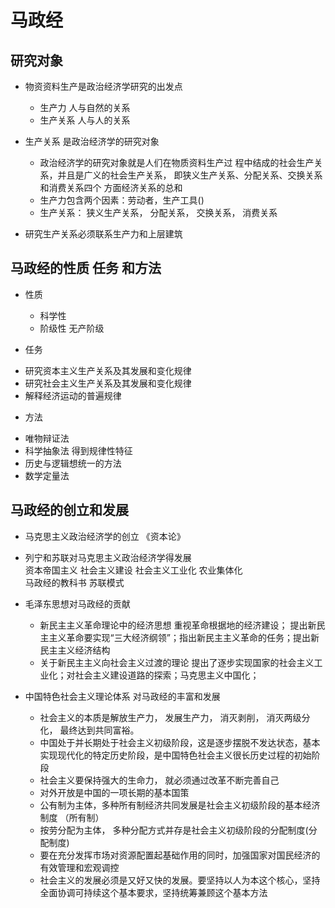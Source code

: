 # 马政经
## 研究对象 
* 物资资料生产是政治经济学研究的出发点
   - 生产力 人与自然的关系
   - 生产关系  人与人的关系

* 生产关系 是政治经济学的研究对象
   - 政治经济学的研究对象就是人们在物质资料生产过
程中结成的社会生产关系，并且是广义的社会生产关系，
即狭义生产关系、分配关系、交换关系和消费关系四个
方面经济关系的总和
   - 生产力包含两个因素：劳动者，生产工具()
   - 生产关系： 狭义生产关系， 分配关系， 交换关系， 消费关系
* 研究生产关系必须联系生产力和上层建筑
## 马政经的性质 任务 和方法 
* 性质 
  - 科学性  
  - 阶级性 无产阶级 

* 任务 
 - 研究资本主义生产关系及其发展和变化规律 
 - 研究社会主义生产关系及其发展和变化规律 
 - 解释经济运动的普遍规律 
* 方法 
 - 唯物辩证法 
 - 科学抽象法 得到规律性特征
 - 历史与逻辑想统一的方法 
 - 数学定量法 
## 马政经的创立和发展  
* 马克思主义政治经济学的创立 《资本论》
   
* 列宁和苏联对马克思主义政治经济学得发展  
 资本帝国主义 社会主义建设 社会主义工业化 农业集体化  
 马政经的教科书 苏联模式 

* 毛泽东思想对马政经的贡献 
   - 新民主主义革命理论中的经济思想 
   重视革命根据地的经济建设； 提出新民主主义革命要实现“三大经济纲领”；指出新民主主义革命的任务；提出新民主主义经济结构
   - 关于新民主主义向社会主义过渡的理论 
    提出了逐步实现国家的社会主义工业化；对社会主义建设道路的探索；马克思主义中国化；
* 中国特色社会主义理论体系 对马政经的丰富和发展 
    - 社会主义的本质是解放生产力， 发展生产力， 消灭剥削， 消灭两级分化， 最终达到共同富裕。
    - 中国处于并长期处于社会主义初级阶段，这是逐步摆脱不发达状态，基本实现现代化的特定历史阶段，是中国特色社会主义很长历史过程的初始阶段
    - 社会主义要保持强大的生命力， 就必须通过改革不断完善自己
    - 对外开放是中国的一项长期的基本国策 
    - 公有制为主体，多种所有制经济共同发展是社会主义初级阶段的基本经济制度  （所有制）
    - 按劳分配为主体， 多种分配方式并存是社会主义初级阶段的分配制度(分配制度) 
    - 要在充分发挥市场对资源配置起基础作用的同时，加强国家对国民经济的有效管理和宏观调控 
    - 社会主义的发展必须是又好又快的发展。要坚持以人为本这个核心，坚持全面协调可持续这个基本要求，坚持统筹兼顾这个基本方法








